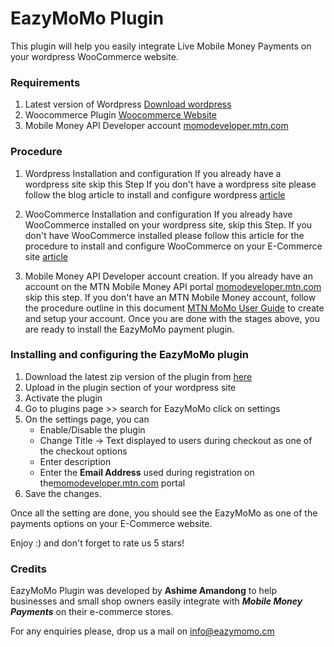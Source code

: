 # EazyMoMo Plugin
This plugin will help you easily integrate Live Mobile Money Payments on your wordpress WooCommerce website.


### Requirements
1. Latest version of Wordpress  [Download wordpress](https://wordpress.org/latest.zip)
2. Woocommerce Plugin  [Woocommerce Website](https://woocommerce.com)
3. Mobile Money API Developer account [momodeveloper.mtn.com](https://momodeveloper.mtn.com/)


### Procedure
1. Wordpress Installation and configuration 
If you already have a wordpress site skip this Step
If you don't have a wordpress site please follow the blog article to install and configure wordpress [article](https://developer.wordpress.org/advanced-administration/before-install/howto-install/)

2. WooCommerce Installation and configuration
If you already have WooCommerce installed on your wordpress site, skip this Step.
If you don't have WooCommerce installed please follow this article for the procedure to install and configure WooCommerce on your E-Commerce site [article](https://woocommerce.com/documentation/woocommerce/getting-started/)

3. Mobile Money API Developer account creation.
If you already have an account on the MTN Mobile Money API portal [momodeveloper.mtn.com](https://momodeveloper.mtn.com) skip this step.
If you don't have an MTN Mobile Money account, follow the procedure outline in this document [MTN MoMo User Guide](https://momodeveloper.mtn.com/api-documentation/getting-started/) to create and setup your account. 
Once you are done with the stages above, you are ready to install the EazyMoMo payment plugin. 

### Installing and configuring the EazyMoMo plugin
1. Download the latest zip version of the plugin from [here]()
2. Upload in the plugin section of your wordpress site
3. Activate the plugin 
4. Go to plugins page >> search for EazyMoMo click on settings 
5. On the settings page, you can 
    - Enable/Disable the plugin
    - Change Title -> Text displayed to users during checkout as one of the checkout options
    - Enter description 
    - Enter the **Email Address** used during registration on the[momodeveloper.mtn.com](https://momodeveloper.mtn.com) portal
6. Save the changes.

Once all the setting are done, you should see the EazyMoMo as one of the payments options on your E-Commerce website.

Enjoy :) and don't forget to rate us 5 stars!


### Credits
EazyMoMo Plugin was developed by **Ashime Amandong** to help businesses and small shop owners easily integrate with **_Mobile Money Payments_** on their e-commerce stores.

For any enquiries please, drop us a mail on info@eazymomo.cm





    
